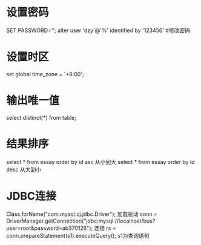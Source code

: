 # 设置密码
SET PASSWORD='';
alter user 'dzy'@'%' identified by '123456' #修改密码
# 设置时区
set global time_zone = '+8:00';
# 输出唯一值
select distinct(*) from table;
# 结果排序
select * from essay order by id asc 从小到大
select * from essay order by id desc 从大到小
# JDBC连接
Class.forName("com.mysql.cj.jdbc.Driver");	加载驱动
conn = DriverManager.getConnection("jdbc:mysql://localhost/bus?user=root&password=ab370126"); 	连接
rs = conn.prepareStatement(s1).executeQuery();	s1为查询语句

